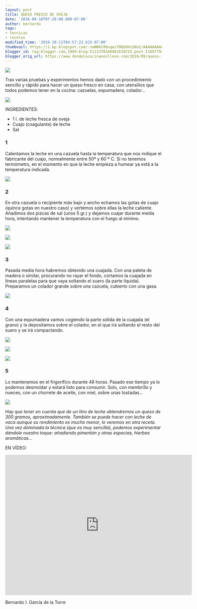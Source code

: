 ```yaml
---
layout: post
title: QUESO FRESCO DE OVEJA
date: '2016-09-10T07:28:00.000-07:00'
author: bernardo
tags:
- tecnicas
- recetas
modified_time: '2016-10-11T04:57:22.615-07:00'
thumbnail: https://1.bp.blogspot.com/-zwNWkC08uqw/V9QUUHcGNuI/AAAAAAAAC8c/_81VZ1BW4wM1pu7KqG04EuH9lxXnGYInACLcB/s400/00.JPG
blogger_id: tag:blogger.com,1999:blog-5113370346961639215.post-1169779403293205621
blogger_orig_url: https://www.dondelacocinanoslleve.com/2016/09/queso-fresco-de-oveja.html
---
```


![](https://1.bp.blogspot.com/-zwNWkC08uqw/V9QUUHcGNuI/AAAAAAAAC8c/_81VZ1BW4wM1pu7KqG04EuH9lxXnGYInACLcB/s400/00.JPG)

  
Tras varias pruebas y experimentos hemos dado con un procedimiento sencillo y rápido para hacer un queso fresco en casa, con utensilios que todos podemos tener en la cocina: cazuelas, espumadera, colador…  

![](https://2.bp.blogspot.com/-Wn6fV4CmmBE/V9QUnKfiPPI/AAAAAAAAC8g/5IESFh0F63Udyw9ri63361cMJZiSAX5mACLcB/s320/01.JPG)

  
INGREDIENTES:
* 1 l. de leche fresca de oveja
* Cuajo (coagulante) de leche
* Sal  

### 1

Calentamos la leche en una cazuela hasta la temperatura que nos indique el fabricante del cuajo, normalmente entre 50º y 60 º C. Si no tenemos termómetro, en el momento en que la leche empieza a humear ya está a la temperatura indicada.  

![](https://1.bp.blogspot.com/-oOfxs5GayEM/V9QU-m--EOI/AAAAAAAAC8k/fjBJl6GcJwIz0Ic6YJaXW_BsQmZpTzxKgCLcB/s320/02.JPG)

  

### 2

En otra cazuela o recipiente más bajo y ancho echamos las gotas de cuajo (quince gotas en nuestro caso) y vertemos sobre ellas la leche caliente. Añadimos dos pizcas de sal (unos 5 gr.) y dejamos cuajar durante media hora, intentando mantener la temperatura con el fuego al mínimo.  

![](https://4.bp.blogspot.com/-xfBir2SWhqw/V9QVUvRGrGI/AAAAAAAAC8s/MF5fKxGgOwYdRz_Et6UBtKhkKb34p7F2ACLcB/s320/03.JPG)

  

![](https://2.bp.blogspot.com/-dXwDgys4Y74/V9QVm31i39I/AAAAAAAAC8w/8hsX4D18d3gj70EPPaokBu7AcyS9HrxYgCLcB/s320/04.JPG)

  

![](https://1.bp.blogspot.com/-sTiPGByKIHs/V9QV3OwbWfI/AAAAAAAAC84/7Kl-Kormhr08F8x-KIK0TUc9JMVTTwBfACLcB/s320/05.JPG)

  

  

### 3

Pasada media hora habremos obtenido una cuajada. Con una paleta de madera o similar, procurando no rayar el fondo, cortamos la cuajada en líneas paralelas para que vaya soltando el suero (la parte líquida). Preparamos un colador grande sobre una cazuela, cubierto con una gasa.  

![](https://1.bp.blogspot.com/-7Sq3eX1-uH0/V9QWMDO5TAI/AAAAAAAAC88/qyWAjmPLSeMK4u_AlQtuDnKaea-vySezACLcB/s320/06.JPG)

  

### 4

Con una espumadera vamos cogiendo la parte sólida de la cuajada (el grano) y la depositamos sobre el colador, en el que irá soltando el resto del suero y se irá compactando.  

![](https://1.bp.blogspot.com/-YCRJ4wvqut8/V9QWrFKM4-I/AAAAAAAAC9E/Hhn32OxvXmwGBZZqT35AU11Er5rUF789gCLcB/s320/07.JPG)

![](https://4.bp.blogspot.com/-aQotAWGeLjk/V9QW92bRaSI/AAAAAAAAC9I/_wS3Yoog4MsCLR-I6s9bvyQzBB9xJrDfgCLcB/s320/08.JPG)

![](https://4.bp.blogspot.com/-PByVoGIgd74/V9QXQG3SRAI/AAAAAAAAC9M/z3f9ihKeY8sMouydLEqrkiYMRTUumbpbwCLcB/s320/09.JPG)

### 5

Lo mantenemos en el frigorífico durante 48 horas. Pasado ese tiempo ya lo podemos desmoldar y estará listo para consumir. Solo, con membrillo y nueces, con un chorrete de aceite, con miel, sobre unas tostadas…  

![](https://2.bp.blogspot.com/-C_tDoQba9EA/V9QXpWLGA3I/AAAAAAAAC9Q/YfGL7pmaC_wRJ2-QtO9KorxWRvg5-kk3gCLcB/s320/10.JPG)

  
_Hay que tener en cuenta que de un litro de leche obtendremos un queso de 300 gramos, aproximadamente. También se puede hacer con leche de vaca aunque su rendimiento es mucho menor, lo veremos en otra receta. Una vez dominada la técnica (que es muy sencilla), podemos experimentar dándole nuestro toque: añadiendo pimentón y otras especias, hierbas aromáticas…_  

EN VÍDEO:

<iframe class="YOUTUBE-iframe-video" data-thumbnail-src="https://i.ytimg.com/vi/IZ50EWEzCOc/0.jpg" src="https://www.youtube.com/embed/IZ50EWEzCOc?feature=player_embedded" width="600" height="450" frameborder="0" allowfullscreen></iframe>  

Bernardo I. García de la Torre
